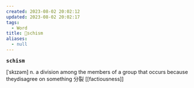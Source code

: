 ```yaml
---
created: 2023-08-02 20:02:12
updated: 2023-08-02 20:02:17
tags:
  - Word
title: 📖schism
aliases:
  - null
---
```


<pre><strong>schism</strong></pre>
[ˈskɪzəm]
n. a division among the members of a group that occurs because theydisagree on something 分裂
[[factiousness]]

